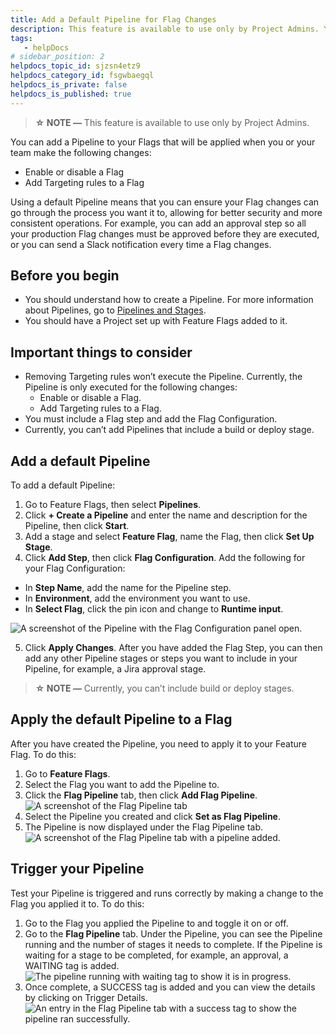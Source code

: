 ```yaml
---
title: Add a Default Pipeline for Flag Changes
description: This feature is available to use only by Project Admins. You can add a Pipeline to your Flags that will be applied when you or your team make the following changes --  Enable or disable a Flag. Add Targ…
tags: 
   - helpDocs
# sidebar_position: 2
helpdocs_topic_id: sjzsn4etz9
helpdocs_category_id: fsgwbaegql
helpdocs_is_private: false
helpdocs_is_published: true
---
```


> **☆ NOTE —** This feature is available to use only by Project Admins.

You can add a Pipeline to your Flags that will be applied when you or your team make the following changes:

* Enable or disable a Flag
* Add Targeting rules to a Flag

Using a default Pipeline means that you can ensure your Flag changes can go through the process you want it to, allowing for better security and more consistent operations. For example, you can add an approval step so all your production Flag changes must be approved before they are executed, or you can send a Slack notification every time a Flag changes. 

## Before you begin

* You should understand how to create a Pipeline. For more information about Pipelines, go to [Pipelines and Stages](https://docs.harness.io/category/kncngmy17o-pipelines).
* You should have a Project set up with Feature Flags added to it.

## Important things to consider

* Removing Targeting rules won’t execute the Pipeline. Currently, the Pipeline is only executed for the following changes:
	+ Enable or disable a Flag.
	+ Add Targeting rules to a Flag.
* You must include a Flag step and add the Flag Configuration.
* Currently, you can’t add Pipelines that include a build or deploy stage.

## Add a default Pipeline

To add a default Pipeline: 

1. Go to Feature Flags, then select **Pipelines**.
2. Click **+ Create a Pipeline** and enter the name and description for the Pipeline, then click **Start**.
3. Add a stage and select **Feature Flag**, name the Flag, then click **Set Up Stage**.
4. Click **Add Step**, then click **Flag Configuration**. Add the following for your Flag Configuration:
* In **Step Name**, add the name for the Pipeline step.
* In **Environment**, add the environment you want to use.
* In **Select Flag**, click the pin icon and change to **Runtime input**.

![A screenshot of the Pipeline with the Flag Configuration panel open.](./static/2-default-pipeline-ff-00.png)

5. Click **Apply Changes**. After you have added the Flag Step, you can then add any other Pipeline stages or steps you want to include in your Pipeline, for example, a Jira approval stage.

> **☆ NOTE —** Currently, you can’t include build or deploy stages.

## Apply the default Pipeline to a Flag

After you have created the Pipeline, you need to apply it to your Feature Flag. To do this:

1. Go to **Feature Flags**.
2. Select the Flag you want to add the Pipeline to.
3. Click the **Flag Pipeline** tab, then click **Add Flag Pipeline**.  
![A screenshot of the Flag Pipeline tab](./static/2-default-pipeline-ff-01.png)
4. Select the Pipeline you created and click **Set as Flag Pipeline**.
5. The Pipeline is now displayed under the Flag Pipeline tab.  
![A screenshot of the Flag Pipeline tab with a pipeline added.](./static/2-default-pipeline-ff-02.png)

## Trigger your Pipeline

Test your Pipeline is triggered and runs correctly by making a change to the Flag you applied it to. To do this:

1. Go to the Flag you applied the Pipeline to and toggle it on or off.
2. Go to the **Flag Pipeline** tab. Under the Pipeline, you can see the Pipeline running and the number of stages it needs to complete. If the Pipeline is waiting for a stage to be completed, for example, an approval, a WAITING tag is added.  
![The pipeline running with waiting tag to show it is in progress.](./static/2-default-pipeline-ff-03.png)
3. Once complete, a SUCCESS tag is added and you can view the details by clicking on Trigger Details.  
![An entry in the Flag Pipeline tab with a success tag to show the pipeline ran successfully. ](./static/2-default-pipeline-ff-04.png)

 

 

 

